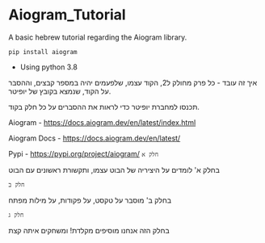 # Aiogram_Tutorial

A basic hebrew tutorial regarding the Aiogram library. 

`pip install aiogram` 

- Using python 3.8

איך זה עובד - 
כל פרק מחולק ל2, הקוד עצמו, שלפעמים יהיה במספר קבצים, וההסבר על הקוד, שנמצא בקובץ של יופיטר.

תכנסו למחברת יופיטר כדי לראות את ההסברים על כל חלק בקוד.

Aiogram - https://docs.aiogram.dev/en/latest/index.html

Aiogram Docs - https://docs.aiogram.dev/en/latest/

Pypi - https://pypi.org/project/aiogram/
`חלק א`

בחלק א' לומדים על היציריה של הבוט עצמו, ותקשורת ראשונים עם הבוט

`חלק ב`

בחלק ב' מוסבר על טקסט, על פקודות, על מילות מפתח

`חלק ג`

בחלק הזה אנחנו מוסיפים מקלדת! ומשחקים איתה קצת

